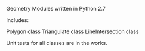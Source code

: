 Geometry Modules written in Python 2.7

Includes:

Polygon          class
Triangulate      class
LineIntersection class

Unit tests for all classes are in the works.
